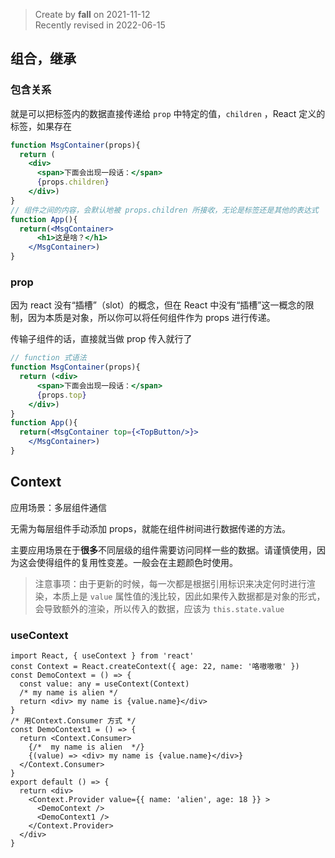 > Create by **fall** on 2021-11-12<br/>
> Recently revised in 2022-06-15

## 组合，继承

### 包含关系

就是可以把标签内的数据直接传递给 `prop` 中特定的值，`children` ，React 定义的标签，如果存在

```jsx
function MsgContainer(props){
  return (
    <div>
      <span>下面会出现一段话：</span>
      {props.children}
    </div>)
}
// 组件之间的内容，会默认地被 props.children 所接收，无论是标签还是其他的表达式
function App(){
  return(<MsgContainer>
      <h1>这是啥？</h1>
    </MsgContainer>)
}
```

### prop

因为 react 没有“插槽”（slot）的概念，但在 React 中没有“插槽”这一概念的限制，因为本质是对象，所以你可以将任何组件作为 props 进行传递。

传输子组件的话，直接就当做 prop 传入就行了

```jsx
// function 式语法
function MsgContainer(props){
  return (<div>
      <span>下面会出现一段话：</span>
      {props.top}
    </div>)
}
function App(){
  return(<MsgContainer top={<TopButton/>}>
    </MsgContainer>)
}
```

## Context

应用场景：多层组件通信

无需为每层组件手动添加 props，就能在组件树间进行数据传递的方法。

主要应用场景在于**很多**不同层级的组件需要访问同样一些的数据。请谨慎使用，因为这会使得组件的复用性变差。一般会在主题颜色时使用。

> 注意事项：由于更新的时候，每一次都是根据引用标识来决定何时进行渲染，本质上是 `value` 属性值的浅比较，因此如果传入数据都是对象的形式，会导致额外的渲染，所以传入的数据，应该为 `this.state.value`

### useContext

```tsx
import React, { useContext } from 'react'
const Context = React.createContext({ age: 22, name: '咯嗷嗷嗷' })
const DemoContext = () => {
  const value: any = useContext(Context)
  /* my name is alien */
  return <div> my name is {value.name}</div>
}
/* 用Context.Consumer 方式 */
const DemoContext1 = () => {
  return <Context.Consumer>
    {/*  my name is alien  */}
    {(value) => <div> my name is {value.name}</div>}
  </Context.Consumer>
}
export default () => {
  return <div>
    <Context.Provider value={{ name: 'alien', age: 18 }} >
      <DemoContext />
      <DemoContext1 />
    </Context.Provider>
  </div>
}
```























